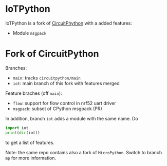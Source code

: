 # IoTPython

IoTPython is a fork of [CircuitPhython](https://github.com/adafruit/circuitpython/) with a added features:

* Module `msgpack`



# Fork of CircuitPython

Branches:
- `main`: tracks `circuitpython/main`
- `iot`: main branch of this fork with features merged

Feature braches (off `main`):
- `flow`: support for flow control in nrf52 uart driver
- `msgpack`: subset of CPython msgpack (PR)

In addition, branch `iot` adds a module with the same name. Do

```python
import iot
print(dir(iot))
```

to get a list of features.

Note: the same repo contains also a fork of `MicroPython`. Switch to branch `mp` for more information.
